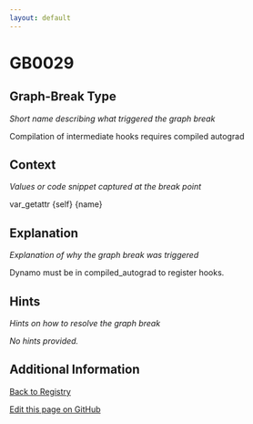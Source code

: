 ```yaml
---
layout: default
---
```

# GB0029

## Graph-Break Type
*Short name describing what triggered the graph break*

Compilation of intermediate hooks requires compiled autograd

## Context
*Values or code snippet captured at the break point*

var_getattr {self} {name}

## Explanation
*Explanation of why the graph break was triggered*

Dynamo must be in compiled_autograd to register hooks.

## Hints
*Hints on how to resolve the graph break*

*No hints provided.*


## Additional Information

<!-- ADDITIONAL INFORMATION START - Add custom information below this line -->

<!-- ADDITIONAL INFORMATION END -->

[Back to Registry](../index.html)

[Edit this page on GitHub](https://github.com/pytorch-labs/compile-graph-break-site/edit/main/docs/gb/gb0029.md)
